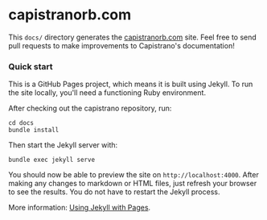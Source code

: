 # capistranorb.com

This `docs/` directory generates the [capistranorb.com](https://capistranorb.com/) site. Feel free to send pull requests to make improvements to Capistrano's documentation!

### Quick start

This is a GitHub Pages project, which means it is built using Jekyll. To run the site locally, you'll need a functioning Ruby environment.

After checking out the capistrano repository, run:

```
cd docs
bundle install
```

Then start the Jekyll server with:

```
bundle exec jekyll serve
```

You should now be able to preview the site on `http://localhost:4000`. After making any changes to markdown or HTML files, just refresh your browser to see the results. You do not have to restart the Jekyll process.

More information: [Using Jekyll with Pages](https://help.github.com/articles/using-jekyll-with-pages/).
